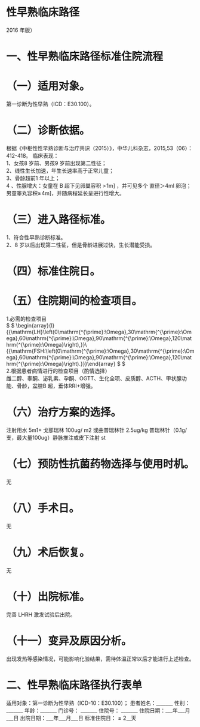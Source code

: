 # 性早熟临床路径  
2016 年版）  
# 一、性早熟临床路径标准住院流程  
# （一）适用对象。  
第一诊断为性早熟（ICD：E30.100）。  
# （二）诊断依据。  
根据《中枢性性早熟诊断与治疗共识（2015）》，中华儿科杂志，2015,53（06）：412-418。 临床表现：  
1、女孩8 岁前、男孩9 岁前出现第二性征；  
2、线性生长加速，年生长速率高于正常儿童；  
3、骨龄超前1 年以上；  
4 、性腺增大：女童在 B  超下见卵巢容积 $>\!1\mathrm{m}]$ ，并可见多个 直径＞4ml 卵泡；男童睾丸容积$\geqslant\!4\mathrm{m}]$，并随病程延长呈进行性增大。  
# （三）进入路径标准。  
1、符合性早熟诊断标准。  
2、8 岁以后出现第二性征，但是骨龄进展过快，生长潜能受损。  
# （四）标准住院日。  
# （五）住院期间的检查项目。  
1.必需的检查项目  
$ $
\begin{array}{l}{{\mathrm{LH}\left(0\mathrm{^{\prime}\:\Omega},30\mathrm{^{\prime}\:\Omega},60\mathrm{^{\prime}\:\Omega},90\mathrm{^{\prime}\:\Omega},120\mathrm{^{\prime}\:\Omega}\right),}}\\ {{\mathrm{FSH\:\left(0\mathrm{^{\prime}\:\Omega},30\mathrm{^{\prime}\:\Omega},60\mathrm{^{\prime}\:\Omega},90\mathrm{^{\prime}\:\Omega},120\mathrm{^{\prime}\:\Omega}\right).}}}\end{array}
$ $  
2.根据患者病情进行的检查项目（酌情选择）  
雌二醇、睾酮、泌乳素、孕酮、OGTT、生化全项、皮质醇、ACTH、甲状腺功能、骨龄，盆腔B 超，垂体$\mathrm{RRI+}$增强。  
# （六）治疗方案的选择。  
注射用水 $5\mathrm{m}1+$ 戈那瑞林 100ug/ m2  或曲普瑞林针 2.5ug/kg 普瑞林针（0.1g/支，最大量100ug）静脉推注或皮下注射 st  
# （七）预防性抗菌药物选择与使用时机。  
无  
# （八）手术日。  
无  
# （九）术后恢复。  
无  
# （十）出院标准。  
完善 LHRH  激发试验后出院。  
# （十一）变异及原因分析。  
出现发热等感染情况，可能影响化验结果，需待体温正常以后才能进行上述检查。  
# 二、性早熟临床路径执行表单  
适用对象：第一诊断为性早熟（ICD-10：E30.100）； 患者姓名：_______ 性别：_______ 年龄：_______   门诊号： _______ 住院号： _______  住院日期：___年___月___日  出院日期：___年___月___日  标准住院日：${\leqslant}2$__天  
